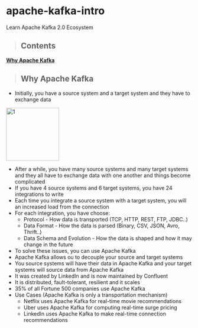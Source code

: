 # apache-kafka-intro
Learn Apache Kafka 2.0 Ecosystem

> ## Contents

**[Why Apache Kafka](#intro)**<br>


<a name="intro"></a>
> ## Why Apache Kafka
- Initially, you have a source system and a target system and they have to exchange data
<img width="143" alt="1" src="https://user-images.githubusercontent.com/4720428/55256259-df911c80-5219-11e9-80dd-9131a18e8cb9.png">

- After a while, you have many source systems and many target systems and they all have to exchange data with one another and things become complicated
- If you have 4 source systems and 6 target systems, you have 24 integrations to write
- Each time you integrate a source system with a target system, you will an increased load from the connection
- For each integration, you have choose:
    - Protocol - How data is transported (TCP, HTTP, REST, FTP, JDBC..)
    - Data Format - How the data is parsed (Binary, CSV, JSON, Avro, Thrift..)
    - Data Schema and Evolution - How the data is shaped and how it may change in the future 
- To solve these issues, you can use Apache Kafka
- Apache Kafka allows ou to decouple your source and target systems
- You source systems will have their data in Apache Kafka and your target systems will source data from Apache Kafka
- It was created by LinkedIn and is now maintained by Confluent
- It is distributed, fault-tolerant, resilient and it scales
- 35% of all Fortune 500 companies use Apache Kafka
- Use Cases (Apache Kafka is only a transportation mechanism)
    - Netflix uses Apache Kafka for real-time movie recommendations
    - Uber uses Apache Kafka for computing real-time surge pricing
    - LinkedIn uses Apache Kafka to make real-time connection recommendations 
 
    








